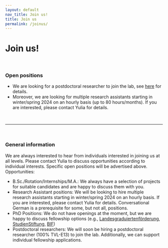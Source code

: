 ```yaml
---
layout: default
nav_title: Join us!
title: Join us
permalink: /joinus/
---
```


# Join us!

<br>

### Open positions
- We are looking for a postdoctoral researcher to join the lab, see [here](../uploaded_files/2023-09-28-postdoc.html) for details.
- Moreover, we are looking for multiple research assistants starting in winter/spring 2024 on an hourly basis (up to 80 hours/months). If you are interested, please contact Yulia for details.

<br>
<hr>
<br>

### General information
We are always interested to hear from individuals interested in joining us at all levels. Please contact Yulia to discuss opportunities according to individual interests. Specific open positions will be advertised above. 
Opportunities:

-	B.Sc./Rotation/Internships/M.A.: We always have a selection of projects for suitable candidates and are happy to discuss them with you.
-	Research Assistant positions: We will be looking to hire multiple research assistants starting in winter/spring 2024 on an hourly basis. If you are interested, please contact Yulia for details. Conversational German is a prerequisite for some, but not all, positions. 
-	PhD Positions: We do not have openings at the moment, but we are happy to discuss fellowship options (e.g., [Landesgraduiertenförderung](https://uni-tuebingen.de/forschung/service/forschungsfoerderung/foerderprogramme-baden-wuerttemberg/landesgraduiertenfoerderung/), [StudienStiftung](https://www.studienstiftung.de), [BIF](https://www.bifonds.de/de/news-netzwerk/neuigkeiten-vom-bif.html)) 
-	Postdoctoral researchers: We will soon be hiring a postdoctoral researcher (100% TVL-E13) to join the lab. Additionally, we can support individual fellowship applications. 
